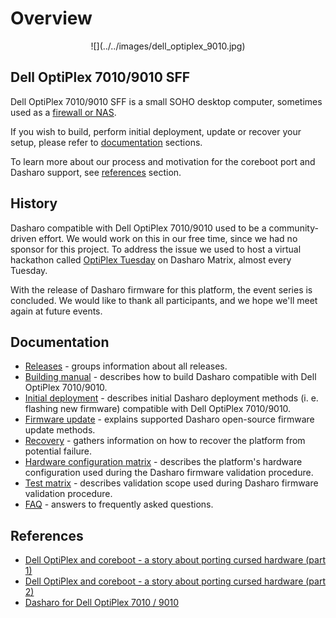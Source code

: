 # Overview

<!--

_**TBD**: this page should contain most important information about Dasharo OSF
support for Dell OptiPlex 7010/9010 including presentations, demos, external
resources, reviews etc. Currently it just points to subsecations of the
documentation._

-->

<center>
![](../../images/dell_optiplex_9010.jpg)
</center>

## Dell OptiPlex 7010/9010 SFF

Dell OptiPlex 7010/9010 SFF is a small SOHO desktop computer, sometimes used
as a
[firewall or NAS](https://www.reddit.com/r/homelabsales/comments/uzspg3/comment/iadcyb6/?utm_source=share&utm_medium=web2x&context=3).

If you wish to build, perform initial deployment, update or recover your setup,
please refer to [documentation](#documentation) sections.

To learn more about our process and motivation for the coreboot port and
Dasharo support, see [references](#references) section.

## History

Dasharo compatible with Dell OptiPlex 7010/9010 used to be a community-driven
effort. We would work on this in our free time, since we had no sponsor for
this project. To address the issue we used to host a virtual hackathon called
[OptiPlex Tuesday](https://3mdeb.com/events/) on Dasharo Matrix, almost every
Tuesday.

With the release of Dasharo firmware for this platform, the event series is
concluded. We would like to thank all participants, and we hope we'll meet
again at future events.

## Documentation

* [Releases](releases.md) - groups information about all releases.
* [Building manual](building-manual.md) - describes how to build Dasharo
  compatible with Dell OptiPlex 7010/9010.
* [Initial deployment](initial-deployment.md) - describes initial Dasharo
  deployment methods (i. e. flashing new firmware) compatible with Dell
  OptiPlex 7010/9010.
* [Firmware update](firmware-update.md) - explains supported Dasharo
  open-source firmware update methods.
* [Recovery](recovery.md) - gathers information on how to recover the platform
  from potential failure.
* [Hardware configuration matrix](hardware-matrix.md) - describes the
  platform's hardware configuration used during the Dasharo firmware
  validation procedure.
* [Test matrix](test-matrix.md) - describes validation scope used during
  Dasharo firmware validation procedure.
* [FAQ](faq.md) - answers to frequently asked questions.

## References

* [Dell OptiPlex and coreboot - a story about porting cursed hardware (part 1)](https://blog.3mdeb.com/2020/2020-06-24-dell-optiplex-port/)
* [Dell OptiPlex and coreboot - a story about porting cursed hardware (part 2)](https://blog.3mdeb.com/2021/2021-06-01-optiplex_part2/)
* [Dasharo for Dell OptiPlex 7010 / 9010](https://blog.3mdeb.com/2021/2021-11-26-optiplex-dasharo/)
